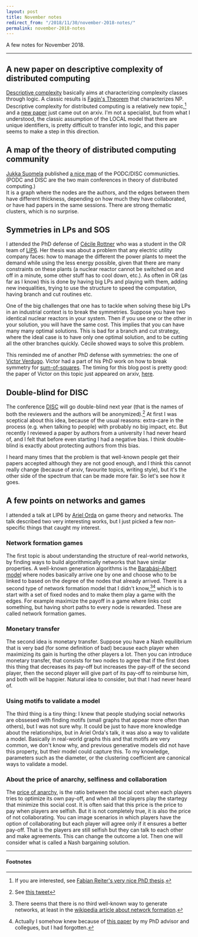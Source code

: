 ```yaml
---
layout: post
title: November notes
redirect_from: "/2018/11/30/november-2018-notes/"
permalink: november-2018-notes
---
```


A few notes for November 2018.

---

## A new paper on descriptive complexity of distributed computing
[Descriptive complexity](https://en.wikipedia.org/wiki/Descriptive_complexity_theory) 
basically aims at characterizing complexity classes through logic. A classic 
results is [Fagin's Theorem](https://en.wikipedia.org/wiki/Descriptive_complexity_theory)
that characterizes NP. 
Descriptive complexity for distributed computing is a relatively new topic,[^1]
and a [new paper](https://arxiv.org/abs/1811.08197) just came out on arxiv.
I'm not a specialist, but from what I understood, the classic assumption of the
LOCAL model that there are unique identifiers, is pretty difficult to transfer 
into logic, and this paper seems to make a step in this direction.

## A map of the theory of distributed computing community 
[Jukka Suomela](https://users.ics.aalto.fi/suomela/) published
[a nice map](https://plus.google.com/+JukkaSuomela/posts/JgWYFk4XzWW) of the 
PODC/DISC communicties. (PODC and DISC are the two main conferences in theory 
of distributed computing.)  
It is a graph where the nodes are the authors, and the edges between them 
have different thickness, 
depending on how much they have collaborated, or have had papers in the same 
sessions. There are strong thematic clusters, which is no surprise.

## Symmetries in LPs and SOS
I attended the PhD defense of 
[Cécile Rottner](https://www.lip6.fr/actualite/personnes-fiche.php?ident=D1634)
who was a student in the OR team of [LIP6](https://www.lip6.fr/?LANG=en). 
Her thesis was about a problem that
any electric utility company faces: how to manage the different the power plants
to meet the demand while using the less energy possible, given that there are 
many constraints on these plants (a nuclear reactor cannot be switched on and 
off in a minute, some other stuff has to cool down, etc.). As often in OR (as far as
I know) this is done by having big LPs and playing with them, adding new 
inequalities, trying to use the structure to speed the computation, having 
branch and cut routines etc. 

One of the big challenges that one has to tackle when solving these big LPs 
in an industrial context is to break the symmetries.
Suppose you have two identical 
nuclear reactors in your system. Then if you use one or the other in your solution, 
you will have the same cost. This implies that you can have many many optimal 
solutions. This is bad for a branch and cut 
strategy, where the ideal case is to have only one optimal solution, and to be 
cutting all the other branches quickly. Cécile showed ways to solve this problem.

This reminded me of another PhD defense with symmetries: the one of 
[Victor Verdugo](https://sites.google.com/view/vverdugo/). Victor had a part of 
his PhD work on how to break symmetry for 
[sum-of-squares](https://en.wikipedia.org/wiki/Sum-of-squares_optimization). The
timing for this blog post is pretty good: the paper of Victor on this topic 
just appeared on arxiv, 
[here](https://arxiv.org/abs/1811.08539).

## Double-blind for DISC
The conference [DISC](http://www.disc-conference.org/wp/) will go 
double-blind next year (that is the names of both the reviewers and the authors will
be anonymized).[^2] At first I was sceptical about this idea, 
because of the usual reasons: extra-care in the process (e.g. when talking to 
people) with probably no big impact, etc. But recently I reviewed a paper by 
authors from a university I had never heard of, and I felt that before even 
starting I had a negative bias. I think double-blind is exactly about 
protecting authors from this bias. 

I heard many times that the 
problem is that well-known people get their papers accepted although 
they are not good enough, and I think this cannot really change (because 
of arxiv, favourite topics, writing style), but it's the other side of the 
spectrum that can be made more fair. So let's see how it goes.

## A few points on networks and games
I attended a talk at LIP6 by 
[Ariel Orda](http://webee.technion.ac.il/Sites/People/ArielOrda/) on game theory 
and networks. The talk described two very interesting works, but 
I just picked a few non-specific things that caught my interest. 

### Network formation games
The first topic is about understanding the structure of real-world networks, by 
finding ways to build algorithmically networks that have similar properties. 
A well-known generation algorithms is the 
[Barabási–Albert model](https://en.wikipedia.org/wiki/Barab%C3%A1si%E2%80%93Albert_model) 
where nodes basically arrive one by one and choose who to be linked to 
based on the degree of the nodes that already arrived. There is a second 
type of network formation model that I didn't know,[^3][^4] which is to start 
with a set of fixed nodes and to make them play a game with the edges. 
For example maximize the payoff in a game where links cost something, 
but having short paths to every node is rewarded. 
These are called network formation games.  

### Monetary transfer
The second idea is monetary transfer. Suppose you have a Nash equilibrium 
that is very bad (for some definition of bad) because each player when 
maximizing its gain is hurting the other players a lot. Then you can introduce
monetary transfer, that consists for two nodes to agree that if the 
first does this thing that decreases its pay-off but increases the pay-off 
of the second player, then the second player will give part of its 
pay-off to reimburse him, and both will be happier. Natural idea to 
consider, but that I had never heard of.

### Using motifs to validate a model
The third thing is a tiny thing: I knew that people studying social 
networks are obssesed with finding motifs (small graphs that appear more 
often than others), but I was not sure why. It could be just to have 
more knowledge about the relationships, but in Ariel Orda's talk, it was 
also a way to validate a model. Basically in real-world graphs this and that 
motifs are very common, we don't know why, and previous generative 
models did not have this property, but their model could capture this. 
To my knowledge, parameters such as the diameter, or the clustering 
coefficient are canonical ways to validate a model.

### About the price of anarchy, selfiness and collaboration
The [price of anarchy](https://en.wikipedia.org/wiki/Price_of_anarchy), 
is the ratio between the social cost when each players tries to optimize 
its own pay-off, and when all the players play the startegy that minimize 
this social cost. It is often said that this price is the price to pay 
when players are selfish. But it is not completely true, it is also the 
price of not collaborating. You can image scenarios in which players have
the option of collaborating but each player will agree only if it ensures 
 a better pay-off. That is the players are still selfish but 
they can talk to each other and make agreements. 
This can change the outcome a lot. Then one 
will consider what is called a Nash bargaining solution.

---

#### Footnotes 
[^1]: If you are interested, see [Fabian Reiter's very nice PhD thesis](https://arxiv.org/abs/1805.06238).
[^2]: See [this tweet](https://twitter.com/JukkaSuomela/status/1065259077738082304)
[^3]: There seems that there is no third well-known way to generate networks, at least in the [wikipedia article about network formation](https://en.wikipedia.org/wiki/Network_formation).
[^4]: Actually I somehow knew because of [this paper](https://dl.acm.org/citation.cfm?doid=3178876.3186122) by my PhD advisor and collegues, but I had forgotten.

